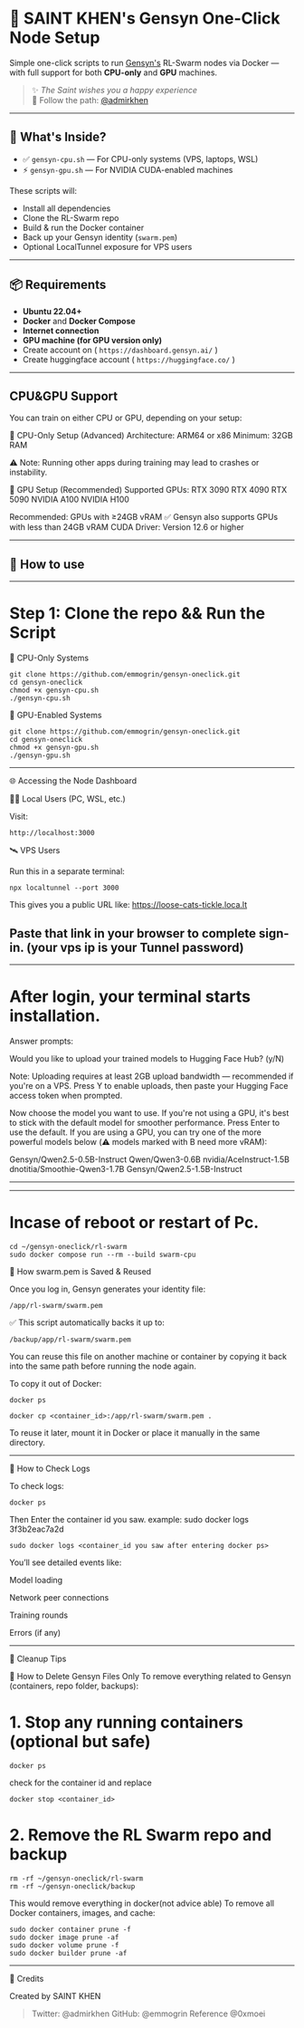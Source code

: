 # 🧠 SAINT KHEN's Gensyn One-Click Node Setup

Simple one-click scripts to run [Gensyn's](https://gensyn.ai) RL-Swarm nodes via Docker — with full support for both **CPU-only** and **GPU** machines.

> ✨ *The Saint wishes you a happy experience*  
> 🔱 Follow the path: [@admirkhen](https://twitter.com/admirkhen)

---

## 🚀 What's Inside?

- ✅ `gensyn-cpu.sh` — For CPU-only systems (VPS, laptops, WSL)
- ⚡ `gensyn-gpu.sh` — For NVIDIA CUDA-enabled machines

These scripts will:
- Install all dependencies
- Clone the RL-Swarm repo
- Build & run the Docker container
- Back up your Gensyn identity (`swarm.pem`)
- Optional LocalTunnel exposure for VPS users
  

---

## 📦 Requirements

- **Ubuntu 22.04+**
- **Docker** and **Docker Compose**
- **Internet connection**
- **GPU machine (for GPU version only)**
- Create account on ( `https://dashboard.gensyn.ai/` )
- Create huggingface account ( `https://huggingface.co/` )
---
## CPU&GPU Support 
You can train on either CPU or GPU, depending on your setup:

🔸 CPU-Only Setup (Advanced)
Architecture: ARM64 or x86
Minimum: 32GB RAM

⚠️ Note: Running other apps during training may lead to crashes or instability.

🔹 GPU Setup (Recommended)
Supported GPUs:
RTX 3090
RTX 4090
RTX 5090
NVIDIA A100
NVIDIA H100

Recommended: GPUs with ≥24GB vRAM
✅ Gensyn also supports GPUs with less than 24GB vRAM
CUDA Driver: Version 12.6 or higher

---
## 🔧 How to use
---

# Step 1: Clone the repo && Run the Script

🧠 CPU-Only Systems
```
git clone https://github.com/emmogrin/gensyn-oneclick.git
cd gensyn-oneclick
chmod +x gensyn-cpu.sh
./gensyn-cpu.sh
```

🚀 GPU-Enabled Systems
```
git clone https://github.com/emmogrin/gensyn-oneclick.git
cd gensyn-oneclick
chmod +x gensyn-gpu.sh
./gensyn-gpu.sh
```

---

🌐 Accessing the Node Dashboard

👨‍💻 Local Users (PC, WSL, etc.)

Visit:
```
http://localhost:3000
```
🛰️ VPS Users

Run this in a separate terminal:
```
npx localtunnel --port 3000
```
This gives you a public URL like:
https://loose-cats-tickle.loca.lt

Paste that link in your browser to complete sign-in.
(your vps ip is your Tunnel password)
---
---
# After login, your terminal starts installation.

Answer prompts:

Would you like to upload your trained models to Hugging Face Hub? (y/N)

Note: 
Uploading requires at least 2GB upload bandwidth — recommended if you're on a VPS.
Press Y to enable uploads, then paste your Hugging Face access token when prompted.
> 
Now choose the model you want to use.
If you're not using a GPU, it's best to stick with the default model for smoother performance.
Press Enter to use the default.
If you are using a GPU, you can try one of the more powerful models below (⚠️ models marked with B need more vRAM):

Gensyn/Qwen2.5-0.5B-Instruct
Qwen/Qwen3-0.6B
nvidia/AceInstruct-1.5B
dnotitia/Smoothie-Qwen3-1.7B
Gensyn/Qwen2.5-1.5B-Instruct

---
---
# Incase of reboot or restart of Pc.
```
cd ~/gensyn-oneclick/rl-swarm
sudo docker compose run --rm --build swarm-cpu
```

🔐 How swarm.pem is Saved & Reused

Once you log in, Gensyn generates your identity file:
```
/app/rl-swarm/swarm.pem
```

✅ This script automatically backs it up to:
```
/backup/app/rl-swarm/swarm.pem
```
You can reuse this file on another machine or container by copying it back into the same path before running the node again.

To copy it out of Docker:
```
docker ps
```
```
docker cp <container_id>:/app/rl-swarm/swarm.pem .
```
To reuse it later, mount it in Docker or place it manually in the same directory.


---

📄 How to Check Logs

To check logs:
```
docker ps
```
Then Enter the container id you saw.
example: sudo docker logs 3f3b2eac7a2d

```
sudo docker logs <container_id you saw after entering docker ps>
```
You’ll see detailed events like:

Model loading

Network peer connections

Training rounds

Errors (if any)


---

🧼 Cleanup Tips

🧹 How to Delete Gensyn Files Only
To remove everything related to Gensyn (containers, repo folder, backups):
# 1. Stop any running containers (optional but safe)
```
docker ps
```
check for the container id and replace
```
docker stop <container_id>
```
# 2. Remove the RL Swarm repo and backup
```
rm -rf ~/gensyn-oneclick/rl-swarm
rm -rf ~/gensyn-oneclick/backup
```
This would remove everything in docker(not advice able)
To remove all Docker containers, images, and cache:
```
sudo docker container prune -f
sudo docker image prune -af
sudo docker volume prune -f
sudo docker builder prune -af
```

---

🙏 Credits

Created by SAINT KHEN

> Twitter: @admirkhen
GitHub: @emmogrin
Reference @0xmoei
